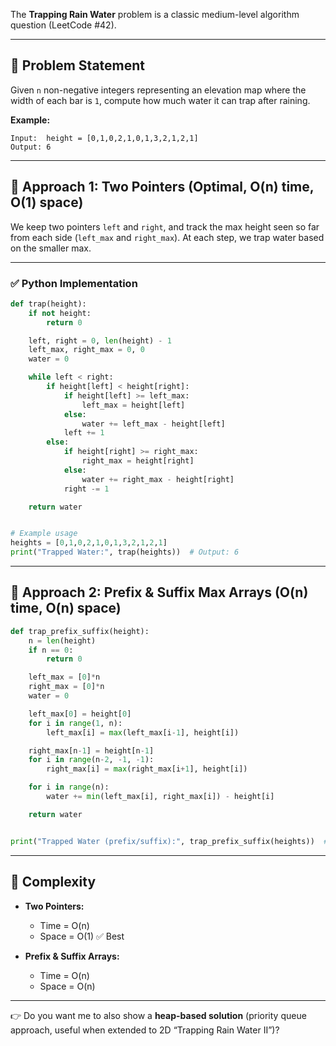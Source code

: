  The **Trapping Rain Water** problem is a classic medium-level algorithm question (LeetCode #42).

---

## 🔹 Problem Statement

Given `n` non-negative integers representing an elevation map where the width of each bar is `1`, compute how much water it can trap after raining.

**Example:**

```
Input:  height = [0,1,0,2,1,0,1,3,2,1,2,1]
Output: 6
```

---

## 🔹 Approach 1: Two Pointers (Optimal, O(n) time, O(1) space)

We keep two pointers `left` and `right`, and track the max height seen so far from each side (`left_max` and `right_max`).
At each step, we trap water based on the smaller max.

---

### ✅ Python Implementation

```python
def trap(height):
    if not height:
        return 0

    left, right = 0, len(height) - 1
    left_max, right_max = 0, 0
    water = 0

    while left < right:
        if height[left] < height[right]:
            if height[left] >= left_max:
                left_max = height[left]
            else:
                water += left_max - height[left]
            left += 1
        else:
            if height[right] >= right_max:
                right_max = height[right]
            else:
                water += right_max - height[right]
            right -= 1

    return water


# Example usage
heights = [0,1,0,2,1,0,1,3,2,1,2,1]
print("Trapped Water:", trap(heights))  # Output: 6
```

---

## 🔹 Approach 2: Prefix & Suffix Max Arrays (O(n) time, O(n) space)

```python
def trap_prefix_suffix(height):
    n = len(height)
    if n == 0:
        return 0

    left_max = [0]*n
    right_max = [0]*n
    water = 0

    left_max[0] = height[0]
    for i in range(1, n):
        left_max[i] = max(left_max[i-1], height[i])

    right_max[n-1] = height[n-1]
    for i in range(n-2, -1, -1):
        right_max[i] = max(right_max[i+1], height[i])

    for i in range(n):
        water += min(left_max[i], right_max[i]) - height[i]

    return water


print("Trapped Water (prefix/suffix):", trap_prefix_suffix(heights))  # Output: 6
```

---

## 🔹 Complexity

* **Two Pointers:**

  * Time = O(n)
  * Space = O(1) ✅ Best
* **Prefix & Suffix Arrays:**

  * Time = O(n)
  * Space = O(n)

---

👉 Do you want me to also show a **heap-based solution** (priority queue approach, useful when extended to 2D “Trapping Rain Water II”)?
